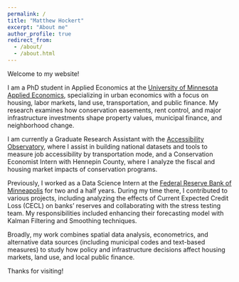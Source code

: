 ```yaml
---
permalink: /
title: "Matthew Hockert"
excerpt: "About me"
author_profile: true
redirect_from: 
  - /about/
  - /about.html
---
```


Welcome to my website!

I am a PhD student in Applied Economics at the [University of Minnesota Applied Economics](https://apec.umn.edu), specializing in urban economics with a focus on housing, labor markets, land use, transportation, and public finance. My research examines how conservation easements, rent control, and major infrastructure investments shape property values, municipal finance, and neighborhood change.

I am currently a Graduate Research Assistant with the [Accessibility Observatory](https://www.cts.umn.edu/programs/ao), where I assist in building national datasets and tools to measure job accessibility by transportation mode, and a Conservation Economist Intern with Hennepin County, where I analyze the fiscal and housing market impacts of conservation programs.


Previously, I worked as a Data Science Intern at the [Federal Reserve Bank of Minneapolis](https://www.minneapolisfed.org) for two and a half years. During my time there, I contributed to various projects, including analyzing the effects of Current Expected Credit Loss (CECL) on banks’ reserves and collaborating with the stress testing team. My responsibilities included enhancing their forecasting model with Kalman Filtering and Smoothing techniques. 

Broadly, my work combines spatial data analysis, econometrics, and alternative data sources (including municipal codes and text-based measures) to study how policy and infrastructure decisions affect housing markets, land use, and local public finance.

Thanks for visiting!
